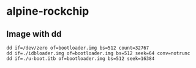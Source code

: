 # alpine-rockchip

## Image with dd

```shell
dd if=/dev/zero of=bootloader.img bs=512 count=32767
dd if=./idbloader.img of=bootloader.img bs=512 seek=64 conv=notrunc
dd if=./u-boot.itb of=bootloader.img bs=512 seek=16384
```
